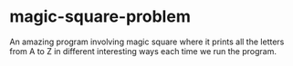 # magic-square-problem

An amazing program involving magic square where it prints all the letters from A to Z in different interesting ways each time we run the program.
